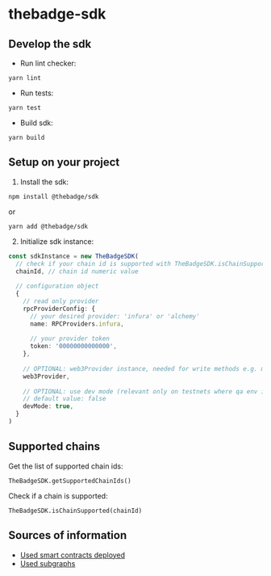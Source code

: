 # thebadge-sdk


## Develop the sdk
- Run lint checker:
```
yarn lint
```

- Run tests:
```
yarn test
```

- Build sdk:
```
yarn build
```

## Setup on your project

1) Install the sdk:
```
npm install @thebadge/sdk
```
or
```
yarn add @thebadge/sdk
```

2) Initialize sdk instance:

```ts
const sdkInstance = new TheBadgeSDK(
  // check if your chain id is supported with TheBadgeSDK.isChainSupported(chainId)
  chainId, // chain id numeric value 
    
  // configuration object
  {
    // read only provider
    rpcProviderConfig: {
      // your desired provider: 'infura' or 'alchemy'
      name: RPCProviders.infura,
    
      // your provider token
      token: '00000000000000', 
    }, 
        
    // OPTIONAL: web3Provider instance, needed for write methods e.g. mint badge
    web3Provider,
        
    // OPTIONAL: use dev mode (relevant only on testnets where qa env is default), 
    // default value: false
    devMode: true,  
  }
)
```

## Supported chains

Get the list of supported chain ids:
```
TheBadgeSDK.getSupportedChainIds()
```

Check if a chain is supported:
```
TheBadgeSDK.isChainSupported(chainId)
```

## Sources of information

- [Used smart contracts deployed](./src/contracts/contracts.ts)
- [Used subgraphs](./src/subgraph/endpoints.ts)